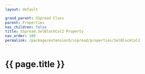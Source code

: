 ```yaml
---
layout: default

grand_parent: SSpread Class
parent: Properties
has_children: false
title: SSpread.SelBlockCol2 Property
nav_order: 109
permalink: /package/extension5/sspread/properties/SelBlockCol2
---
```

# {{ page.title }}